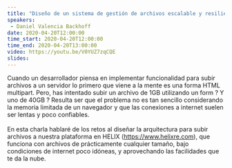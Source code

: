```yaml
---
title: "Diseño de un sistema de gestión de archivos escalable y resiliente"
speakers:
 - Daniel Valencia Backhoff
date: 2020-04-20T12:00:00
time_start: 2020-04-20T12:00:00
time_end: 2020-04-20T13:00:00
video: https://youtu.be/V0YUZ7zqCQE
slides: 
---
```


<p>Cuando un desarrollador piensa en implementar funcionalidad para subir archivos a un servidor lo primero que viene a la mente es una forma HTML multipart. Pero, has intentado subir un archivo de 1GB utilizando un form ? Y uno de 40GB ? Resulta ser que el problema no es tan sencillo considerando la memoria limitada de un navegador y que las conexiones a internet suelen ser lentas y poco confiables.<br />
<br />
En esta charla hablaré de los retos al diseñar la arquitectura para subir archivos a nuestra plataforma en HELIX (<a href="https://www.helixre.com/">https://www.helixre.com</a>), que funciona con archivos de prácticamente cualquier tamaño, bajo condiciones de internet poco idóneas, y aprovechando las facilidades que te da la nube.</p>